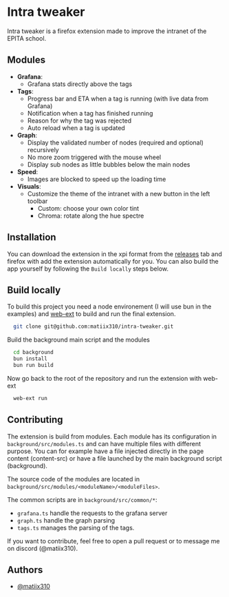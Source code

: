 
# Intra tweaker

Intra tweaker is a firefox extension made to improve the intranet of the EPITA school.
## Modules

- **Grafana**:
    - Grafana stats directly above the tags
- **Tags**:
    - Progress bar and ETA when a tag is running (with live data from Grafana)
    - Notification when a tag has finished running
    - Reason for why the tag was rejected
    - Auto reload when a tag is updated
- **Graph**:
    - Display the validated number of nodes (required and optional) recursively
    - No more zoom triggered with the mouse wheel
    - Display sub nodes as little bubbles below the main nodes
- **Speed**:
    - Images are blocked to speed up the loading time
- **Visuals**:
    - Customize the theme of the intranet with a new button in the left toolbar
        - Custom: choose your own color tint
        - Chroma: rotate along the hue spectre

## Installation

You can download the extension in the xpi format from the [releases](https://github.com/matiix310/intra-tweaker/releases/) tab and firefox with add the extension automatically for you. You can also build the app yourself by following the `Build locally` steps below.
## Build locally

To build this project you need a node environement (I will use bun in the examples) and [web-ext](https://github.com/mozilla/web-ext) to build and run the final extension.

```bash
  git clone git@github.com:matiix310/intra-tweaker.git
```

Build the background main script and the modules

```bash
  cd background
  bun install
  bun run build
```

Now go back to the root of the repository and run the extension with web-ext

```bash
  web-ext run
```
## Contributing

The extension is build from modules. Each module has its configuration in `background/src/modules.ts` and can have multiple files with different purpose. 
You can for example have a file injected directly in the page content (content-src) or have a file launched by the main background script (background).

The source code of the modules are located in `background/src/modules/<moduleName>/<moduleFiles>`.

The common scripts are in `background/src/common/*`:
- `grafana.ts` handle the requests to the grafana server
- `graph.ts` handle the graph parsing
- `tags.ts` manages the parsing of the tags.

If you want to contribute, feel free to open a pull request or to message me on discord (@matiix310).
## Authors

- [@matiix310](https://matiix310.dev)

